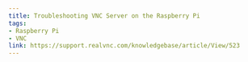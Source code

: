 ```yaml
---
title: Troubleshooting VNC Server on the Raspberry Pi
tags:
- Raspberry Pi
- VNC
link: https://support.realvnc.com/knowledgebase/article/View/523
---
```

